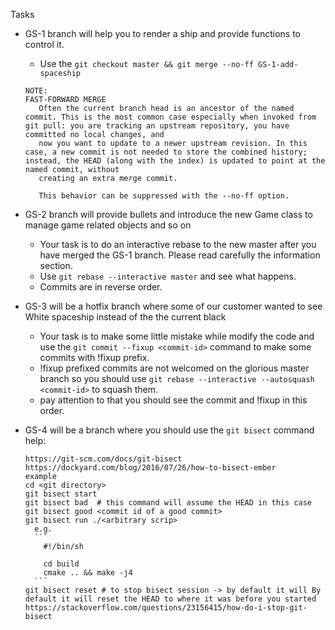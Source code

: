 Tasks

* GS-1 branch will help you to render a ship and provide functions to control it.
    * Use the ```git checkout master && git merge --no-ff GS-1-add-spaceship```
    ```
    NOTE:
    FAST-FORWARD MERGE
       Often the current branch head is an ancestor of the named commit. This is the most common case especially when invoked from git pull: you are tracking an upstream repository, you have committed no local changes, and
       now you want to update to a newer upstream revision. In this case, a new commit is not needed to store the combined history; instead, the HEAD (along with the index) is updated to point at the named commit, without
       creating an extra merge commit.

       This behavior can be suppressed with the --no-ff option.
    ```

* GS-2 branch will provide bullets and introduce the new Game class to manage game related objects and so on
    * Your task is to do an interactive rebase to the new master after you have merged the GS-1 branch. Please read carefully the information section.
    * Use ```git rebase --interactive master``` and see what happens.
    * Commits are in reverse order.

* GS-3 will be a hotfix branch where some of our customer wanted to see White spaceship instead of the the current black
    * Your task is to make some little mistake while modify the code and use the ```git commit --fixup <commit-id>``` command to make some commits with !fixup prefix.
    * !fixup prefixed commits are not welcomed on the glorious master branch so you should use ```git rebase --interactive --autosquash <commit-id>``` to squash them.
    * pay attention to that you should see the commit and !fixup <commit msg> in this order.

* GS-4 will be a branch where you should use the ```git bisect``` command
    help:
    ```
    https://git-scm.com/docs/git-bisect
    https://dockyard.com/blog/2016/07/26/how-to-bisect-ember
    example
    cd <git directory>
    git bisect start
    git bisect bad  # this command will assume the HEAD in this case
    git bisect good <commit id of a good commit>
    git bisect run ./<arbitrary scrip>
      e.g.
      ```
        #!/bin/sh

        cd build
        cmake .. && make -j4
      ```
    git bisect reset # to stop bisect session -> by default it will By default it will reset the HEAD to where it was before you started https://stackoverflow.com/questions/23156415/how-do-i-stop-git-bisect
    ```
